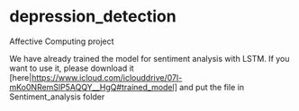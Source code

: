 # depression_detection
Affective Computing project


We have already trained the model for sentiment analysis with LSTM. If you want to use it, please download it [here|https://www.icloud.com/iclouddrive/07l-mKo0NRemSlP5AQQY__HgQ#trained_model] and put the file in Sentiment_analysis folder
